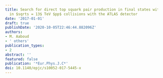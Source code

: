 ```yaml
---
title: Search for direct top squark pair production in final states with two leptons
  in $sqrts = 13$ TeV $pp$ collisions with the ATLAS detector
date: '2017-01-01'
draft: true
publishDate: '2020-10-05T22:46:44.882096Z'
authors:
- M. Aaboud
- ' others'
publication_types:
- 2
abstract: ''
featured: false
publication: '*Eur.Phys.J.C*'
doi: 10.1140/epjc/s10052-017-5445-x
---
```


